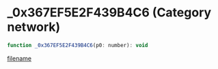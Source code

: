 # _0x367EF5E2F439B4C6 (Category network)

```js
function _0x367EF5E2F439B4C6(p0: number): void
```

[filename](_0x367EF5E2F439B4C6_m.md ':include')